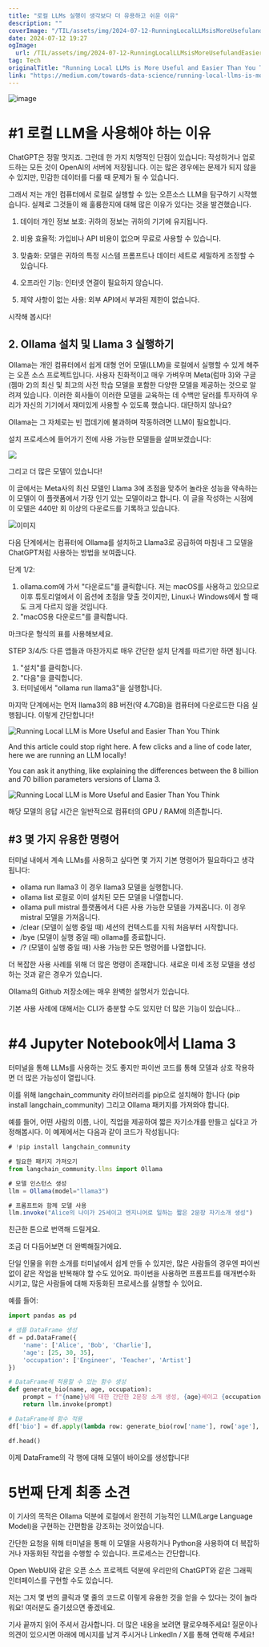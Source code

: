 ```yaml
---
title: "로컬 LLMs 실행이 생각보다 더 유용하고 쉬운 이유"
description: ""
coverImage: "/TIL/assets/img/2024-07-12-RunningLocalLLMsisMoreUsefulandEasierThanYouThink_0.png"
date: 2024-07-12 19:27
ogImage: 
  url: /TIL/assets/img/2024-07-12-RunningLocalLLMsisMoreUsefulandEasierThanYouThink_0.png
tag: Tech
originalTitle: "Running Local LLMs is More Useful and Easier Than You Think"
link: "https://medium.com/towards-data-science/running-local-llms-is-more-useful-and-easier-than-you-think-f735631272ad"
---
```



![image](/TIL/assets/img/2024-07-12-RunningLocalLLMsisMoreUsefulandEasierThanYouThink_0.png)  

# #1 로컬 LLM을 사용해야 하는 이유  

ChatGPT은 정말 멋지죠. 그런데 한 가지 치명적인 단점이 있습니다: 작성하거나 업로드하는 모든 것이 OpenAI의 서버에 저장됩니다. 이는 많은 경우에는 문제가 되지 않을 수 있지만, 민감한 데이터를 다룰 때 문제가 될 수 있습니다.  

그래서 저는 개인 컴퓨터에서 로컬로 실행할 수 있는 오픈소스 LLM을 탐구하기 시작했습니다. 실제로 그것들이 왜 훌륭한지에 대해 많은 이유가 있다는 것을 발견했습니다.

<div class="content-ad"></div>

1. 데이터 개인 정보 보호: 귀하의 정보는 귀하의 기기에 유지됩니다.

2. 비용 효율적: 가입비나 API 비용이 없으며 무료로 사용할 수 있습니다.

3. 맞춤화: 모델은 귀하의 특정 시스템 프롬프트나 데이터 세트로 세밀하게 조정할 수 있습니다.

4. 오프라인 기능: 인터넷 연결이 필요하지 않습니다.

<div class="content-ad"></div>

5. 제약 사항이 없는 사용: 외부 API에서 부과된 제한이 없습니다.

시작해 봅시다!

## 2. Ollama 설치 및 Llama 3 실행하기

Ollama는 개인 컴퓨터에서 쉽게 대형 언어 모델(LLM)을 로컬에서 실행할 수 있게 해주는 오픈 소스 프로젝트입니다. 사용자 친화적이고 매우 가벼우며 Meta(럼마 3)와 구글(젬마 2)의 최신 및 최고의 사전 학습 모델을 포함한 다양한 모델을 제공하는 것으로 알려져 있습니다. 이러한 회사들이 이러한 모델을 교육하는 데 수백만 달러를 투자하여 우리가 자신의 기기에서 재미있게 사용할 수 있도록 했습니다. 대단하지 않나요?

<div class="content-ad"></div>

Ollama는 그 자체로는 빈 껍데기에 불과하며 작동하려면 LLM이 필요합니다.

설치 프로세스에 들어가기 전에 사용 가능한 모델들을 살펴보겠습니다:

![](/TIL/assets/img/2024-07-12-RunningLocalLLMsisMoreUsefulandEasierThanYouThink_1.png)

그리고 더 많은 모델이 있습니다!

<div class="content-ad"></div>

이 글에서는 Meta사의 최신 모델인 Llama 3에 초점을 맞추어 놀라운 성능을 약속하는 이 모델이 이 플랫폼에서 가장 인기 있는 모델이라고 합니다. 이 글을 작성하는 시점에 이 모델은 440만 회 이상의 다운로드를 기록하고 있습니다.

![이미지](/TIL/assets/img/2024-07-12-RunningLocalLLMsisMoreUsefulandEasierThanYouThink_2.png)

다음 단계에서는 컴퓨터에 Ollama를 설치하고 Llama3로 공급하여 마침내 그 모델을 ChatGPT처럼 사용하는 방법을 보여줍니다.

단계 1/2:
1. ollama.com에 가서 "다운로드"를 클릭합니다. 저는 macOS를 사용하고 있으므로 이후 튜토리얼에서 이 옵션에 초점을 맞출 것이지만, Linux나 Windows에서 할 때도 크게 다르지 않을 것입니다.
2. "macOS용 다운로드"를 클릭합니다.

<div class="content-ad"></div>

마크다운 형식의 표를 사용해보세요.

STEP 3/4/5:
다른 앱들과 마찬가지로 매우 간단한 설치 단계를 따르기만 하면 됩니다.
1. "설치"를 클릭합니다.
2. "다음"을 클릭합니다.
3. 터미널에서 "ollama run llama3"을 실행합니다.

마지막 단계에서는 먼저 llama3의 8B 버전(약 4.7GB)을 컴퓨터에 다운로드한 다음 실행됩니다. 이렇게 간단합니다!

<div class="content-ad"></div>


![Running Local LLM is More Useful and Easier Than You Think](/TIL/assets/img/2024-07-12-RunningLocalLLMsisMoreUsefulandEasierThanYouThink_5.png)

And this article could stop right here. A few clicks and a line of code later, here we are running an LLM locally!

You can ask it anything, like explaining the differences between the 8 billion and 70 billion parameters versions of Llama 3.

![Running Local LLM is More Useful and Easier Than You Think](/TIL/assets/img/2024-07-12-RunningLocalLLMsisMoreUsefulandEasierThanYouThink_6.png)


<div class="content-ad"></div>

해당 모델의 응답 시간은 일반적으로 컴퓨터의 GPU / RAM에 의존합니다.

## #3 몇 가지 유용한 명령어

터미널 내에서 계속 LLMs를 사용하고 싶다면 몇 가지 기본 명령어가 필요하다고 생각됩니다:

- ollama run llama3
이 경우 llama3 모델을 실행합니다.
- ollama list
로컬로 이미 설치된 모든 모델을 나열합니다.
- ollama pull mistral
플랫폼에서 다른 사용 가능한 모델을 가져옵니다. 이 경우 mistral 모델을 가져옵니다.
- /clear (모델이 실행 중일 때)
세션의 컨텍스트를 지워 처음부터 시작합니다.
- /bye (모델이 실행 중일 때)
ollama를 종료합니다.
- /? (모델이 실행 중일 때)
사용 가능한 모든 명령어를 나열합니다.

<div class="content-ad"></div>

더 복잡한 사용 사례를 위해 더 많은 명령이 존재합니다. 새로운 미세 조정 모델을 생성하는 것과 같은 경우가 있습니다. 

Ollama의 Github 저장소에는 매우 완벽한 설명서가 있습니다.

기본 사용 사례에 대해서는 CLI가 충분할 수도 있지만 더 많은 기능이 있습니다...

# #4 Jupyter Notebook에서 Llama 3

<div class="content-ad"></div>

터미널을 통해 LLMs를 사용하는 것도 좋지만 파이썬 코드를 통해 모델과 상호 작용하면 더 많은 가능성이 열립니다.

이를 위해 langchain_community 라이브러리를 pip으로 설치해야 합니다 (pip install langchain_community) 그리고 Ollama 패키지를 가져와야 합니다.

예를 들어, 어떤 사람의 이름, 나이, 직업을 제공하여 짧은 자기소개를 만들고 싶다고 가정해봅시다. 이 예제에서는 다음과 같이 코드가 작성됩니다:

```js
# !pip install langchain_community

# 필요한 패키지 가져오기
from langchain_community.llms import Ollama

# 모델 인스턴스 생성
llm = Ollama(model="llama3")

# 프롬프트와 함께 모델 사용
llm.invoke("Alice의 나이가 25세이고 엔지니어로 일하는 짧은 2문장 자기소개 생성")
```

<div class="content-ad"></div>

친근한 톤으로 번역해 드릴게요.

조금 더 다듬어보면 더 완벽해질거에요.

단일 인물을 위한 소개를 터미널에서 쉽게 만들 수 있지만, 많은 사람들의 경우엔 파이썬 없이 같은 작업을 반복해야 할 수도 있어요. 파이썬을 사용하면 프롬프트를 매개변수화시키고, 많은 사람들에 대해 자동화된 프로세스를 실행할 수 있어요.

<div class="content-ad"></div>

예를 들어:

```python
import pandas as pd

# 샘플 DataFrame 생성
df = pd.DataFrame({
    'name': ['Alice', 'Bob', 'Charlie'],
    'age': [25, 30, 35],
    'occupation': ['Engineer', 'Teacher', 'Artist']
})

# DataFrame에 적용할 수 있는 함수 생성
def generate_bio(name, age, occupation):
    prompt = f"{name}님에 대한 간단한 2문장 소개 생성, {age}세이고 {occupation}로 근무 중"
    return llm.invoke(prompt)

# DataFrame에 함수 적용
df['bio'] = df.apply(lambda row: generate_bio(row['name'], row['age'], row['occupation']), axis=1)

df.head()
```

이제 DataFrame의 각 행에 대해 모델이 바이오를 생성합니다!

# 5번째 단계 최종 소견

<div class="content-ad"></div>

이 기사의 목적은 Ollama 덕분에 로컬에서 완전히 기능적인 LLM(Large Language Model)을 구현하는 간편함을 강조하는 것이었습니다.

간단한 요청을 위해 터미널을 통해 이 모델을 사용하거나 Python을 사용하여 더 복잡하거나 자동화된 작업을 수행할 수 있습니다. 프로세스는 간단합니다.

Open WebUI와 같은 오픈 소스 프로젝트 덕분에 우리만의 ChatGPT와 같은 그래픽 인터페이스를 구현할 수도 있습니다.

저는 그저 몇 번의 클릭과 몇 줄의 코드로 이렇게 유용한 것을 얻을 수 있다는 것이 놀라워요! 여러분도 즐기셨으면 좋겠네요.

<div class="content-ad"></div>

기사 끝까지 읽어 주셔서 감사합니다.
더 많은 내용을 보려면 팔로우해주세요!
질문이나 의견이 있으시면 아래에 메시지를 남겨 주시거나 LinkedIn / X를 통해 연락해 주세요!
